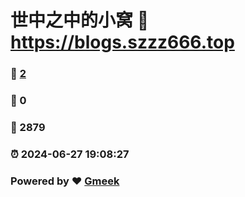 # 世中之中的小窝 :link: https://blogs.szzz666.top 
### :page_facing_up: [2](https://blogs.szzz666.top/tag.html) 
### :speech_balloon: 0 
### :hibiscus: 2879 
### :alarm_clock: 2024-06-27 19:08:27 
### Powered by :heart: [Gmeek](https://github.com/Meekdai/Gmeek)
